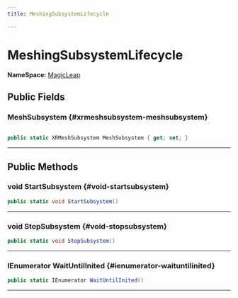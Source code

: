 ```yaml
---
title: MeshingSubsystemLifecycle

---
```


# MeshingSubsystemLifecycle



**NameSpace:** 
[MagicLeap](/versioned_docs/version-31-Aug-2023/unity-api/api/UnityEngine.XR.MagicLeap/UnityEngine.XR.MagicLeap.md) 








## Public Fields

### MeshSubsystem {#xrmeshsubsystem-meshsubsystem}

```csharp

public static XRMeshSubsystem MeshSubsystem { get; set; }

```






-----------

## Public Methods

### void StartSubsystem {#void-startsubsystem}

```csharp
public static void StartSubsystem()
```






-----------

### void StopSubsystem {#void-stopsubsystem}

```csharp
public static void StopSubsystem()
```






-----------

### IEnumerator WaitUntilInited {#ienumerator-waituntilinited}

```csharp
public static IEnumerator WaitUntilInited()
```






-----------


